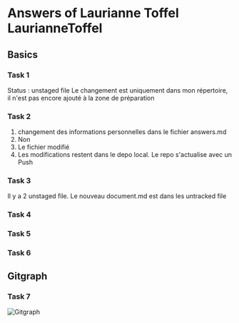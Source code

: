 # Answers of Laurianne Toffel LaurianneToffel

## Basics
### Task 1
Status : unstaged file 
Le changement est uniquement dans mon répertoire, il n'est pas encore ajouté à la zone de préparation

### Task 2
1. changement des informations personnelles dans le fichier answers.md
2. Non 
3. Le fichier modifié 
4. Les modifications restent dans le depo local. Le repo s'actualise avec un Push

### Task 3
Il y a 2 unstaged file. Le nouveau document.md est dans les untracked file
### Task 4

### Task 5

### Task 6

## Gitgraph

### Task 7

![Gitgraph](img/gitgraph.svg)